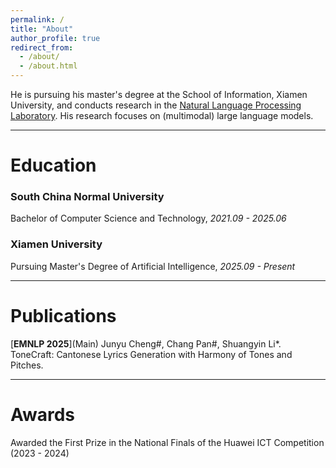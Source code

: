 ```yaml
---
permalink: /
title: "About"
author_profile: true
redirect_from: 
  - /about/
  - /about.html
---
```


He is pursuing his master's degree at the School of Information, Xiamen University, and conducts research in the [Natural Language Processing Laboratory](http://nlp.xmu.edu.cn/). His research focuses on (multimodal) large language models.

---

# Education

### South China Normal University
Bachelor of Computer Science and Technology, *2021.09 - 2025.06*  

<!-- --- -->

### Xiamen University
Pursuing Master's Degree of Artificial Intelligence, *2025.09 - Present*  


---
# Publications
\[**EMNLP 2025**\](Main) Junyu Cheng#, Chang Pan#, Shuangyin Li*. ToneCraft: Cantonese Lyrics Generation with Harmony of Tones and Pitches.


---
# Awards
Awarded the First Prize in the National Finals of the Huawei ICT Competition (2023 - 2024)



